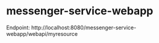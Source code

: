 # messenger-service-webapp

Endpoint: http://localhost:8080/messenger-service-webapp/webapi/myresource
